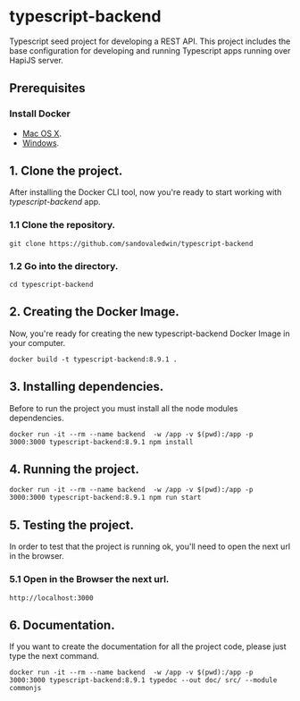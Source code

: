 # typescript-backend
Typescript seed project for developing a REST API. This project includes the base configuration for developing and running Typescript apps running over HapiJS server.

## Prerequisites
### Install Docker
* [Mac OS X](https://store.docker.com/editions/community/docker-ce-desktop-mac).
* [Windows](https://store.docker.com/editions/community/docker-ce-desktop-windows).

## 1. Clone the project.
After installing the Docker CLI tool, now you're ready to start working with *typescript-backend* app.

### 1.1 Clone the repository.
  ```
  git clone https://github.com/sandovaledwin/typescript-backend
  ```

### 1.2 Go into the directory.
  ```
  cd typescript-backend
  ```

## 2. Creating the Docker Image.
Now, you're ready for creating the new typescript-backend Docker Image in your computer.
  ```
  docker build -t typescript-backend:8.9.1 .
  ```

## 3. Installing dependencies.
Before to run the project you must install all the node modules dependencies.
```
docker run -it --rm --name backend  -w /app -v $(pwd):/app -p 3000:3000 typescript-backend:8.9.1 npm install
```

## 4. Running the project.
```
docker run -it --rm --name backend  -w /app -v $(pwd):/app -p 3000:3000 typescript-backend:8.9.1 npm run start
```

## 5. Testing the project.
In order to test that the project is running ok, you'll need to open the next url in the browser.

### 5.1 Open in the Browser the next url.
```
http://localhost:3000
```  

## 6. Documentation.
If you want to create the documentation for all the project code, please just type the next command.
```
docker run -it --rm --name backend  -w /app -v $(pwd):/app -p 3000:3000 typescript-backend:8.9.1 typedoc --out doc/ src/ --module commonjs
```